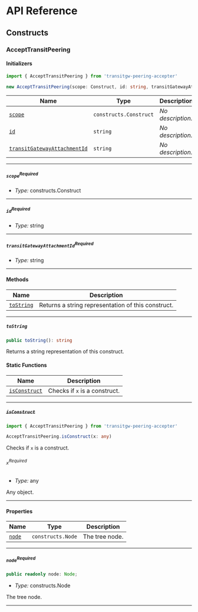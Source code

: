 # API Reference <a name="API Reference" id="api-reference"></a>

## Constructs <a name="Constructs" id="Constructs"></a>

### AcceptTransitPeering <a name="AcceptTransitPeering" id="transitgw-peering-accepter.AcceptTransitPeering"></a>

#### Initializers <a name="Initializers" id="transitgw-peering-accepter.AcceptTransitPeering.Initializer"></a>

```typescript
import { AcceptTransitPeering } from 'transitgw-peering-accepter'

new AcceptTransitPeering(scope: Construct, id: string, transitGatewayAttachmentId: string)
```

| **Name** | **Type** | **Description** |
| --- | --- | --- |
| <code><a href="#transitgw-peering-accepter.AcceptTransitPeering.Initializer.parameter.scope">scope</a></code> | <code>constructs.Construct</code> | *No description.* |
| <code><a href="#transitgw-peering-accepter.AcceptTransitPeering.Initializer.parameter.id">id</a></code> | <code>string</code> | *No description.* |
| <code><a href="#transitgw-peering-accepter.AcceptTransitPeering.Initializer.parameter.transitGatewayAttachmentId">transitGatewayAttachmentId</a></code> | <code>string</code> | *No description.* |

---

##### `scope`<sup>Required</sup> <a name="scope" id="transitgw-peering-accepter.AcceptTransitPeering.Initializer.parameter.scope"></a>

- *Type:* constructs.Construct

---

##### `id`<sup>Required</sup> <a name="id" id="transitgw-peering-accepter.AcceptTransitPeering.Initializer.parameter.id"></a>

- *Type:* string

---

##### `transitGatewayAttachmentId`<sup>Required</sup> <a name="transitGatewayAttachmentId" id="transitgw-peering-accepter.AcceptTransitPeering.Initializer.parameter.transitGatewayAttachmentId"></a>

- *Type:* string

---

#### Methods <a name="Methods" id="Methods"></a>

| **Name** | **Description** |
| --- | --- |
| <code><a href="#transitgw-peering-accepter.AcceptTransitPeering.toString">toString</a></code> | Returns a string representation of this construct. |

---

##### `toString` <a name="toString" id="transitgw-peering-accepter.AcceptTransitPeering.toString"></a>

```typescript
public toString(): string
```

Returns a string representation of this construct.

#### Static Functions <a name="Static Functions" id="Static Functions"></a>

| **Name** | **Description** |
| --- | --- |
| <code><a href="#transitgw-peering-accepter.AcceptTransitPeering.isConstruct">isConstruct</a></code> | Checks if `x` is a construct. |

---

##### ~~`isConstruct`~~ <a name="isConstruct" id="transitgw-peering-accepter.AcceptTransitPeering.isConstruct"></a>

```typescript
import { AcceptTransitPeering } from 'transitgw-peering-accepter'

AcceptTransitPeering.isConstruct(x: any)
```

Checks if `x` is a construct.

###### `x`<sup>Required</sup> <a name="x" id="transitgw-peering-accepter.AcceptTransitPeering.isConstruct.parameter.x"></a>

- *Type:* any

Any object.

---

#### Properties <a name="Properties" id="Properties"></a>

| **Name** | **Type** | **Description** |
| --- | --- | --- |
| <code><a href="#transitgw-peering-accepter.AcceptTransitPeering.property.node">node</a></code> | <code>constructs.Node</code> | The tree node. |

---

##### `node`<sup>Required</sup> <a name="node" id="transitgw-peering-accepter.AcceptTransitPeering.property.node"></a>

```typescript
public readonly node: Node;
```

- *Type:* constructs.Node

The tree node.

---





